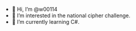 - 👋 Hi, I’m @w00114
- 👀 I’m interested in the national cipher challenge.
- 🌱 I’m currently learning C#.

<!---
w00114/w00114 is a ✨ special ✨ repository because its `README.md` (this file) appears on your GitHub profile.
You can click the Preview link to take a look at your changes.
--->
